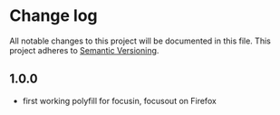# Change log

All notable changes to this project will be documented in this file.
This project adheres to [Semantic Versioning](http://semver.org/).

## 1.0.0
* first working polyfill for focusin, focusout on Firefox
